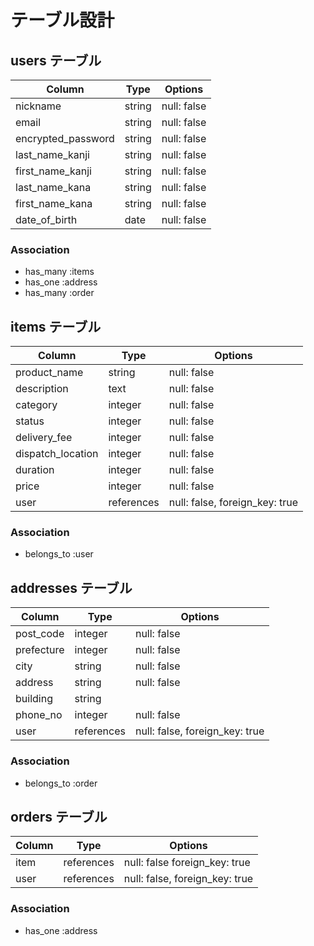# テーブル設計

## users テーブル

| Column                | Type   | Options     |
| --------------------- | ------ | ----------- |
| nickname              | string | null: false |
| email                 | string | null: false |
| encrypted_password    | string | null: false |
| last_name_kanji       | string | null: false |
| first_name_kanji      | string | null: false |
| last_name_kana        | string | null: false |
| first_name_kana       | string | null: false |
| date_of_birth         | date   | null: false |

### Association

- has_many :items
- has_one :address
- has_many :order


## items テーブル

| Column            | Type       | Options                        |
| ----------------- | ---------- | ------------------------------ |
| product_name      | string     | null: false                    |
| description       | text       | null: false                    |
| category          | integer    | null: false                    |
| status            | integer    | null: false                    |
| delivery_fee      | integer    | null: false                    |
| dispatch_location | integer    | null: false                    |
| duration          | integer    | null: false                    |
| price             | integer    | null: false                    |
| user              | references | null: false, foreign_key: true |

### Association

- belongs_to :user


## addresses テーブル

| Column     | Type       | Options                        |
| ---------- | ---------- | ------------------------------ |
| post_code  | integer    | null: false                    |
| prefecture | integer    | null: false                    |
| city       | string     | null: false                    |
| address    | string     | null: false                    |
| building   | string     |                                |
| phone_no   | integer    | null: false                    |
| user       | references | null: false, foreign_key: true |

### Association

- belongs_to :order


## orders テーブル

| Column | Type       | Options                        |
| ------ | ---------- | ------------------------------ |
| item   | references | null: false  foreign_key: true |
| user   | references | null: false, foreign_key: true |

### Association

- has_one :address
